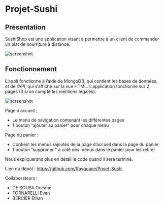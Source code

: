 # Projet-Sushi

## Présentation
SushiShop est une application visant à permettre à un client de commander un plat de nourriture à distance.

![screenshot](https://user-images.githubusercontent.com/78152375/145639766-362ff446-a788-4d85-adb0-49e1709b1b5b.png)

## Fonctionnement
L’appli fonctionne à l’aide de MongoDB, qui contient les bases de données, et de l’API, qui s’affiche sur la vue HTML. 
L'application fonctionne sur 2 pages (3 si on compte les mentions légales).

![screenshot](https://user-images.githubusercontent.com/78152375/145639775-a81ec115-d56f-47c5-a40a-49950525e735.png)

Page d’accueil :
- Le menu de navigation contenant les différentes pages
- 1 bouton "ajouter au panier" pour chaque menu

Page du panier :
- Contient les menus rajoutés de la page d’accueil dans la page du panier
- 1 bouton "supprimer " à coté des menus dans le panier pour les retirer



Nous expliquerons plus en détail le code quand il sera terminé.



Lien du dépôt : https://github.com/Rayquane/Projet-Sushi

Collaborateurs :
- DE SOUSA Océane
- FORNARELLI Evan
- BERCIER Ethan
